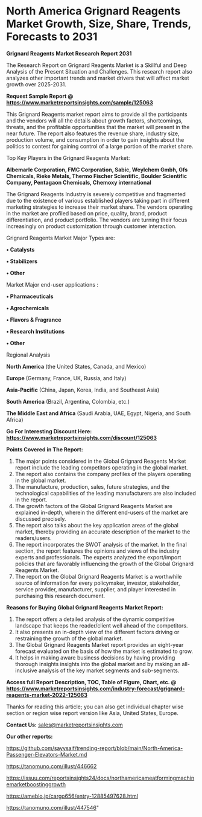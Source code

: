 # North America Grignard Reagents Market Growth, Size, Share, Trends, Forecasts to 2031

<strong>Grignard Reagents Market Research Report 2031</strong>

The Research Report on Grignard Reagents Market is a Skillful and Deep Analysis of the Present Situation and Challenges. This research report also analyzes other important trends and market drivers that will affect market growth over 2025-2031.

<strong>Request Sample Report @ <a href=https://www.marketreportsinsights.com/sample/125063>https://www.marketreportsinsights.com/sample/125063</a></strong>

This Grignard Reagents market report aims to provide all the participants and the vendors will all the details about growth factors, shortcomings, threats, and the profitable opportunities that the market will present in the near future. The report also features the revenue share, industry size, production volume, and consumption in order to gain insights about the politics to contest for gaining control of a large portion of the market share.

Top Key Players in the Grignard Reagents Market:

<strong>Albemarle Corporation, FMC Corporation, Sabic, Weylchem Gmbh, Gfs Chemicals, Rieke Metals, Thermo Fischer Scientific, Boulder Scientific Company, Pentagaon Chemicals, Chemoxy international</strong>

The Grignard Reagents Industry is severely competitive and fragmented due to the existence of various established players taking part in different marketing strategies to increase their market share. The vendors operating in the market are profiled based on price, quality, brand, product differentiation, and product portfolio. The vendors are turning their focus increasingly on product customization through customer interaction.

Grignard Reagents Market Major Types are:

<strong>• Catalysts

• Stabilizers

• Other</strong>

Market Major end-user applications :

<strong>• Pharmaceuticals

• Agrochemicals

• Flavors & Fragrance

• Research Institutions

• Other</strong>

Regional Analysis

</u><strong><b>North America</b></strong> (the United States, Canada, and Mexico)

<strong><b>Europe </b></strong>(Germany, France, UK, Russia, and Italy)

<strong><b>Asia-Pacific</b></strong> (China, Japan, Korea, India, and Southeast Asia)

<strong><b>South America</b></strong> (Brazil, Argentina, Colombia, etc.)

<strong><b>The Middle East and Africa</b></strong> (Saudi Arabia, UAE, Egypt, Nigeria, and South Africa)

<strong>Go For Interesting Discount Here: <a href=https://www.marketreportsinsights.com/discount/125063>https://www.marketreportsinsights.com/discount/125063</a></strong>

<strong>Points Covered in The Report:</strong>
<ol>
  <li>The major points considered in the Global Grignard Reagents Market report include the leading competitors operating in the global market.</li>
  <li>The report also contains the company profiles of the players operating in the global market.</li>
  <li>The manufacture, production, sales, future strategies, and the technological capabilities of the leading manufacturers are also included in the report.</li>
  <li>The growth factors of the Global Grignard Reagents Market are explained in-depth, wherein the different end-users of the market are discussed precisely.</li>
  <li>The report also talks about the key application areas of the global market, thereby providing an accurate description of the market to the readers/users.</li>
  <li>The report incorporates the SWOT analysis of the market. In the final section, the report features the opinions and views of the industry experts and professionals. The experts analyzed the export/import policies that are favorably influencing the growth of the Global Grignard Reagents Market.</li>
  <li>The report on the Global Grignard Reagents Market is a worthwhile source of information for every policymaker, investor, stakeholder, service provider, manufacturer, supplier, and player interested in purchasing this research document.</li>
</ol>
<strong>Reasons for Buying Global Grignard Reagents Market Report:</strong>

<ol>
  <li>The report offers a detailed analysis of the dynamic competitive landscape that keeps the reader/client well ahead of the competitors.</li>
  <li>It also presents an in-depth view of the different factors driving or restraining the growth of the global market.</li>
  <li>The Global Grignard Reagents Market report provides an eight-year forecast evaluated on the basis of how the market is estimated to grow.</li>
  <li>It helps in making aware business decisions by having providing thorough insights insights into the global market and by making an all-inclusive analysis of the key market segments and sub-segments.</li>
</ol>
<strong>Access full Report Description, TOC, Table of Figure, Chart, etc. @ <a href=https://www.marketreportsinsights.com/industry-forecast/grignard-reagents-market-2022-125063>https://www.marketreportsinsights.com/industry-forecast/grignard-reagents-market-2022-125063</a></strong>


Thanks for reading this article; you can also get individual chapter wise section or region wise report version like Asia, United States, Europe.

<strong>Contact Us:</strong>
sales@marketreportsinsights.com

<strong>Our other reports:</strong>

<a href=https://github.com/sayysaif/trending-report/blob/main/North-America-Passenger-Elevators-Market.md>https://github.com/sayysaif/trending-report/blob/main/North-America-Passenger-Elevators-Market.md</a>

<a href=https://tanomuno.com/illust/446662>https://tanomuno.com/illust/446662</a>

<a href=https://issuu.com/reportsinsights24/docs/northamericameatformingmachinemarketboostinggrowth>https://issuu.com/reportsinsights24/docs/northamericameatformingmachinemarketboostinggrowth</a>

<a href=https://ameblo.jp/cargo656/entry-12885497628.html>https://ameblo.jp/cargo656/entry-12885497628.html</a>

<a href=https://tanomuno.com/illust/447546>https://tanomuno.com/illust/447546</a>"
